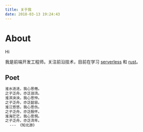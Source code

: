 ```yaml
---
title: 关于我
date: 2018-03-13 19:24:43
---
```


# About

Hi

我是前端开发工程师。关注前沿技术，目前在学习 [serverless](https://cn.serverless.com/) 和 [rust](https://www.rust-lang.org/)。

## Poet

```txt
淮水涟涟，我心思倦。
之子泛舟，亦泛洄流。
淮滨泱泱，我心思忡。
之子泛舟，亦泛韶容。
淮江悠悠，我心思伤。
之子泛舟，亦泛殷怀。
淮海茫茫，我心思惘。
之子泛舟，亦泛流年。
  --- 《知北游》
```
